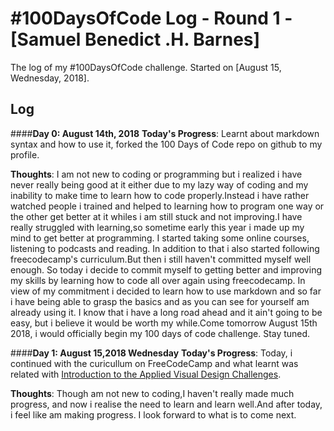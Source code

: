 # #100DaysOfCode Log - Round 1 - [Samuel Benedict .H. Barnes]

The log of my #100DaysOfCode challenge. Started on [August 15, Wednesday, 2018].

## Log
####**Day 0: August 14th, 2018**
**Today's Progress**: Learnt about markdown syntax and how to use it, forked the 100 Days of Code repo on github to my profile.

**Thoughts**: I am not new to coding or programming but i realized i have never really being good at it either due to my lazy way of coding and my inability to make time to learn how to code properly.Instead i have rather watched people i trained and helped to learning how to program one way or the other get better at it whiles i am still stuck and not improving.I have really struggled with learning,so sometime early this year i made up my mind to get better at programming. I started taking some online courses, listening to podcasts and reading. In addition to that i also started following freecodecamp's curriculum.But then i still haven't committed myself well enough. So today i decide to commit myself to getting better and improving my skills by learning how to code all over again using freecodecamp. In view of my commitment i decided to learn how to use markdown and so far i have being able to grasp the basics and as you can see for yourself am already using it. I know that i have a long road ahead and it ain't going to be easy, but i believe it would be worth my while.Come tomorrow August 15th 2018, i would officially begin my 100 days of code challenge. Stay tuned.

####**Day 1: August 15,2018 Wednesday**
**Today's Progress**: Today, i continued with the curicullum on FreeCodeCamp and what learnt was related with [Introduction to the Applied Visual Design Challenges](https://learn.freecodecamp.org/responsive-web-design/applied-visual-design).

**Thoughts**: Though am not new to coding,I haven't really made much progress, and now i realise the need to learn and learn well.And after today, i feel like am making progress. I look forward to what is to come next.

